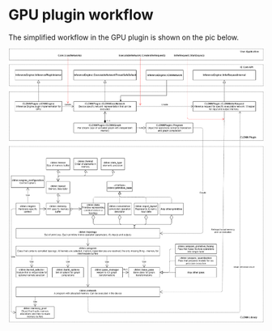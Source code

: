 
# GPU plugin workflow

The simplified workflow in the GPU plugin is shown on the pic below.

![workflow]

[workflow]: ./images/workflow.png
